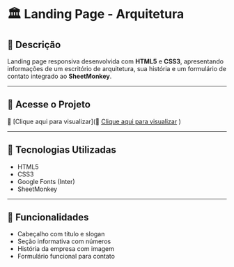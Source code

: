 # 🏛️ Landing Page - Arquitetura

## 📌 Descrição  
Landing page responsiva desenvolvida com **HTML5** e **CSS3**, apresentando informações de um escritório de arquitetura, sua história e um formulário de contato integrado ao **SheetMonkey**.

---

## 🚀 Acesse o Projeto  
🔗 [Clique aqui para visualizar](🔗 <a href="https://rid-221947-desafio01.netlify.app" target="_blank">Clique aqui para visualizar</a>
)

---

## 🎨 Tecnologias Utilizadas  
- HTML5  
- CSS3  
- Google Fonts (Inter)  
- SheetMonkey  

---

## 📜 Funcionalidades  
- Cabeçalho com título e slogan  
- Seção informativa com números  
- História da empresa com imagem  
- Formulário funcional para contato  
